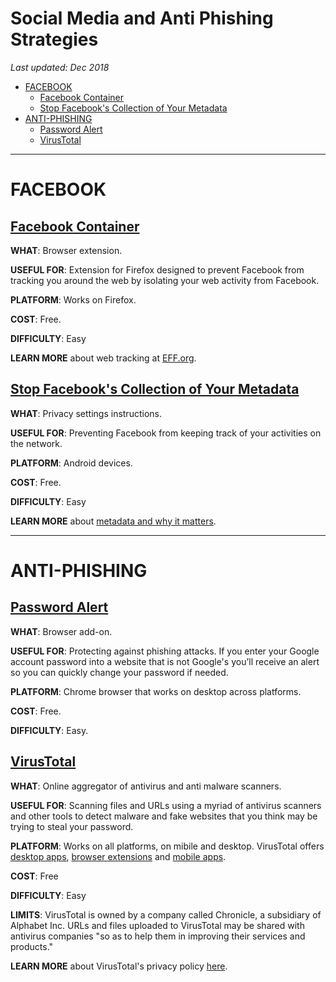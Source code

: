 # Social Media and Anti Phishing Strategies

*Last updated: Dec 2018*

* [FACEBOOK](#facebook)
  * [Facebook Container](#facebook-container)
  * [Stop Facebook's Collection of Your Metadata](#stop-facebooks-collection-of-your-metadata)
* [ANTI-PHISHING](#anti-phishing)
  * [Password Alert](#password-alert)
  * [VirusTotal](#virustotal)

* * *

# FACEBOOK

## [Facebook Container](https://addons.mozilla.org/en-US/firefox/addon/facebook-container/)

**WHAT**: Browser extension.

**USEFUL FOR**: Extension for Firefox designed to prevent Facebook from tracking you around the web by isolating your web activity from Facebook.

**PLATFORM**: Works on Firefox.

**COST**: Free.

**DIFFICULTY**: Easy

**LEARN MORE** about web tracking at [EFF.org](https://www.eff.org/issues/do-not-track).


## [Stop Facebook's Collection of Your Metadata](https://www.eff.org/deeplinks/2018/03/android-users-change-setting-stop-facebooks-collection-your-call-and-text-metadata)

**WHAT**: Privacy settings instructions.

**USEFUL FOR**: Preventing Facebook from keeping track of your activities on the network.

**PLATFORM**: Android devices.

**COST**: Free.

**DIFFICULTY**: Easy

**LEARN MORE** about [metadata and why it matters](https://ssd.eff.org/en/module/why-metadata-matters).

* * *

# ANTI-PHISHING

## [Password Alert](https://chrome.google.com/webstore/detail/password-alert/noondiphcddnnabmjcihcjfbhfklnnep?hl=en)

**WHAT**: Browser add-on.

**USEFUL FOR**: Protecting against phishing attacks. If you enter your Google account password into a website that is not Google's you’ll receive an alert so you can quickly change your password if needed. 

**PLATFORM**: Chrome browser that works on desktop across platforms.

**COST**: Free.

**DIFFICULTY**: Easy.



## [VirusTotal](https://www.virustotal.com/#/home/url)

**WHAT**: Online aggregator of antivirus and anti malware scanners.

**USEFUL FOR**: Scanning files and URLs using a myriad of antivirus scanners and other tools to detect malware and fake websites that you think may be trying to steal your password. 

**PLATFORM**: Works on all platforms, on mibile and desktop. VirusTotal offers [desktop apps](https://support.virustotal.com/hc/en-us/articles/115002179065-Desktop-apps), [browser extensions](https://support.virustotal.com/hc/en-us/articles/115002700745-Browser-Extensions) and [mobile apps](https://support.virustotal.com/hc/en-us/articles/115002146549-Mobile-Apps).

**COST**: Free

**DIFFICULTY**: Easy

**LIMITS**: VirusTotal is owned by a company called Chronicle, a subsidiary of Alphabet Inc. URLs and files uploaded to VirusTotal may be shared with antivirus companies "so as to help them in improving their services and products."

**LEARN MORE** about VirusTotal's privacy policy [here](https://support.virustotal.com/hc/en-us/sections/115000720829-About-us).

